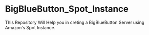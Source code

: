 # BigBlueButton_Spot_Instance

This  Repository Will Help you in creting a BigBlueButton Server using Amazon's Spot Instance.


